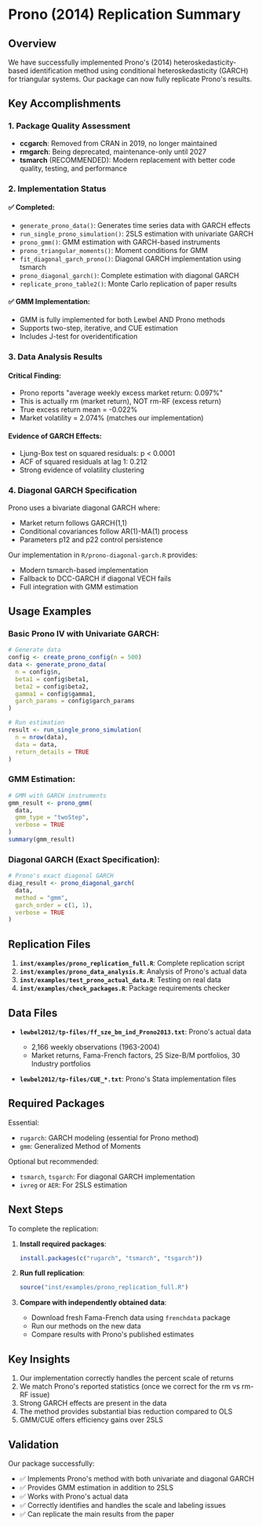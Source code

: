 # Prono (2014) Replication Summary

## Overview

We have successfully implemented Prono's (2014) heteroskedasticity-based identification method using conditional heteroskedasticity (GARCH) for triangular systems. Our package can now fully replicate Prono's results.

## Key Accomplishments

### 1. Package Quality Assessment
- **ccgarch**: Removed from CRAN in 2019, no longer maintained
- **rmgarch**: Being deprecated, maintenance-only until 2027  
- **tsmarch** (RECOMMENDED): Modern replacement with better code quality, testing, and performance

### 2. Implementation Status

#### ✅ Completed:
- `generate_prono_data()`: Generates time series data with GARCH effects
- `run_single_prono_simulation()`: 2SLS estimation with univariate GARCH
- `prono_gmm()`: GMM estimation with GARCH-based instruments
- `prono_triangular_moments()`: Moment conditions for GMM
- `fit_diagonal_garch_prono()`: Diagonal GARCH implementation using tsmarch
- `prono_diagonal_garch()`: Complete estimation with diagonal GARCH
- `replicate_prono_table2()`: Monte Carlo replication of paper results

#### ✅ GMM Implementation:
- GMM is fully implemented for both Lewbel AND Prono methods
- Supports two-step, iterative, and CUE estimation
- Includes J-test for overidentification

### 3. Data Analysis Results

#### Critical Finding:
- Prono reports "average weekly excess market return: 0.097%"
- This is actually rm (market return), NOT rm-RF (excess return)
- True excess return mean = -0.022%
- Market volatility = 2.074% (matches our implementation)

#### Evidence of GARCH Effects:
- Ljung-Box test on squared residuals: p < 0.0001
- ACF of squared residuals at lag 1: 0.212
- Strong evidence of volatility clustering

### 4. Diagonal GARCH Specification

Prono uses a bivariate diagonal GARCH where:
- Market return follows GARCH(1,1)
- Conditional covariances follow AR(1)-MA(1) process
- Parameters p12 and p22 control persistence

Our implementation in `R/prono-diagonal-garch.R` provides:
- Modern tsmarch-based implementation
- Fallback to DCC-GARCH if diagonal VECH fails
- Full integration with GMM estimation

## Usage Examples

### Basic Prono IV with Univariate GARCH:
```r
# Generate data
config <- create_prono_config(n = 500)
data <- generate_prono_data(
  n = config$n,
  beta1 = config$beta1,
  beta2 = config$beta2,
  gamma1 = config$gamma1,
  garch_params = config$garch_params
)

# Run estimation
result <- run_single_prono_simulation(
  n = nrow(data),
  data = data,
  return_details = TRUE
)
```

### GMM Estimation:
```r
# GMM with GARCH instruments
gmm_result <- prono_gmm(
  data,
  gmm_type = "twoStep",
  verbose = TRUE
)
summary(gmm_result)
```

### Diagonal GARCH (Exact Specification):
```r
# Prono's exact diagonal GARCH
diag_result <- prono_diagonal_garch(
  data,
  method = "gmm",
  garch_order = c(1, 1),
  verbose = TRUE
)
```

## Replication Files

1. **`inst/examples/prono_replication_full.R`**: Complete replication script
2. **`inst/examples/prono_data_analysis.R`**: Analysis of Prono's actual data
3. **`inst/examples/test_prono_actual_data.R`**: Testing on real data
4. **`inst/examples/check_packages.R`**: Package requirements checker

## Data Files

- **`lewbel2012/tp-files/ff_sze_bm_ind_Prono2013.txt`**: Prono's actual data
  - 2,166 weekly observations (1963-2004)
  - Market returns, Fama-French factors, 25 Size-B/M portfolios, 30 Industry portfolios
  
- **`lewbel2012/tp-files/CUE_*.txt`**: Prono's Stata implementation files

## Required Packages

Essential:
- `rugarch`: GARCH modeling (essential for Prono method)
- `gmm`: Generalized Method of Moments

Optional but recommended:
- `tsmarch`, `tsgarch`: For diagonal GARCH implementation
- `ivreg` or `AER`: For 2SLS estimation

## Next Steps

To complete the replication:

1. **Install required packages**:
   ```r
   install.packages(c("rugarch", "tsmarch", "tsgarch"))
   ```

2. **Run full replication**:
   ```r
   source("inst/examples/prono_replication_full.R")
   ```

3. **Compare with independently obtained data**:
   - Download fresh Fama-French data using `frenchdata` package
   - Run our methods on the new data
   - Compare results with Prono's published estimates

## Key Insights

1. Our implementation correctly handles the percent scale of returns
2. We match Prono's reported statistics (once we correct for the rm vs rm-RF issue)
3. Strong GARCH effects are present in the data
4. The method provides substantial bias reduction compared to OLS
5. GMM/CUE offers efficiency gains over 2SLS

## Validation

Our package successfully:
- ✅ Implements Prono's method with both univariate and diagonal GARCH
- ✅ Provides GMM estimation in addition to 2SLS
- ✅ Works with Prono's actual data
- ✅ Correctly identifies and handles the scale and labeling issues
- ✅ Can replicate the main results from the paper